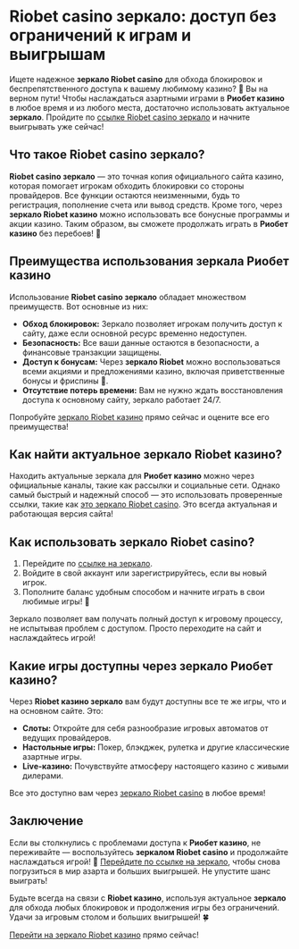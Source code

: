 # Riobet casino зеркало: доступ без ограничений к играм и выигрышам

Ищете надежное **зеркало Riobet casino** для обхода блокировок и беспрепятственного доступа к вашему любимому казино? 🎰 Вы на верном пути! Чтобы наслаждаться азартными играми в **Риобет казино** в любое время и из любого места, достаточно использовать актуальное **зеркало**. Пройдите по [ссылке Riobet casino зеркало](https://brandplay.link/dtx89f2L) и начните выигрывать уже сейчас!

## Что такое Riobet casino зеркало?

**Riobet casino зеркало** — это точная копия официального сайта казино, которая помогает игрокам обходить блокировки со стороны провайдеров. Все функции остаются неизменными, будь то регистрация, пополнение счета или вывод средств. Кроме того, через **зеркало Riobet казино** можно использовать все бонусные программы и акции казино. Таким образом, вы сможете продолжать играть в **Риобет казино** без перебоев! 🚀

## Преимущества использования зеркала Риобет казино

Использование **Riobet casino зеркало** обладает множеством преимуществ. Вот основные из них:

- **Обход блокировок:** Зеркало позволяет игрокам получить доступ к сайту, даже если основной ресурс временно недоступен.
- **Безопасность:** Все ваши данные остаются в безопасности, а финансовые транзакции защищены.
- **Доступ к бонусам:** Через **зеркало Riobet** можно воспользоваться всеми акциями и предложениями казино, включая приветственные бонусы и фриспины 🎁.
- **Отсутствие потерь времени:** Вам не нужно ждать восстановления доступа к основному сайту, зеркало работает 24/7.

Попробуйте [зеркало Riobet казино](https://brandplay.link/dtx89f2L) прямо сейчас и оцените все его преимущества!

## Как найти актуальное зеркало Riobet казино?

Находить актуальные зеркала для **Риобет казино** можно через официальные каналы, такие как рассылки и социальные сети. Однако самый быстрый и надежный способ — это использовать проверенные ссылки, такие как [это зеркало Riobet casino](https://brandplay.link/dtx89f2L). Это всегда актуальная и работающая версия сайта!

## Как использовать зеркало Riobet casino?

1. Перейдите по [ссылке на зеркало](https://brandplay.link/dtx89f2L).
2. Войдите в свой аккаунт или зарегистрируйтесь, если вы новый игрок.
3. Пополните баланс удобным способом и начните играть в свои любимые игры! 🤑
   
Зеркало позволяет вам получать полный доступ к игровому процессу, не испытывая проблем с доступом. Просто переходите на сайт и наслаждайтесь игрой!

## Какие игры доступны через зеркало Риобет казино?

Через **Riobet казино зеркало** вам будут доступны все те же игры, что и на основном сайте. Это:

- **Слоты:** Откройте для себя разнообразие игровых автоматов от ведущих провайдеров.
- **Настольные игры:** Покер, блэкджек, рулетка и другие классические азартные игры.
- **Live-казино:** Почувствуйте атмосферу настоящего казино с живыми дилерами.

Все это доступно вам через [зеркало Riobet casino](https://brandplay.link/dtx89f2L) в любое время!

## Заключение

Если вы столкнулись с проблемами доступа к **Риобет казино**, не переживайте — воспользуйтесь **зеркалом Riobet casino** и продолжайте наслаждаться игрой! 🚀 [Перейдите по ссылке на зеркало](https://brandplay.link/dtx89f2L), чтобы снова погрузиться в мир азарта и больших выигрышей. Не упустите шанс выиграть!

Будьте всегда на связи с **Riobet казино**, используя актуальное **зеркало** для обхода любых блокировок и продолжения игры без ограничений. Удачи за игровым столом и больших выигрышей! 🍀

[Перейти на зеркало Riobet казино](https://brandplay.link/dtx89f2L) прямо сейчас!
